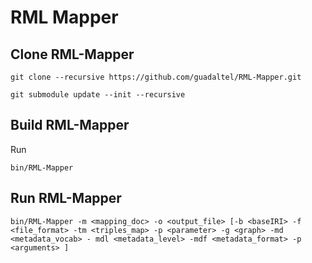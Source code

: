 RML Mapper
==========

Clone RML-Mapper
----------------

	git clone --recursive https://github.com/guadaltel/RML-Mapper.git

	git submodule update --init --recursive

Build RML-Mapper
----------------

Run 

	bin/RML-Mapper


Run RML-Mapper
-------------

	bin/RML-Mapper -m <mapping_doc> -o <output_file> [-b <baseIRI> -f <file_format> -tm <triples_map> -p <parameter> -g <graph> -md <metadata_vocab> - mdl <metadata_level> -mdf <metadata_format> -p <arguments> ]	


